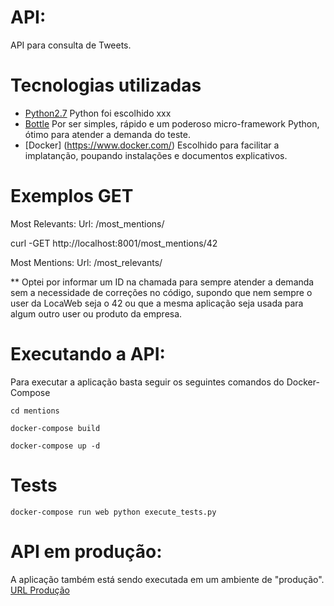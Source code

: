 # API:
API para consulta de Tweets.

  
# Tecnologias utilizadas

- [Python2.7](https://www.python.org)
Python foi escolhido xxx
- [Bottle](https://bottlepy.org/docs/dev/)
Por ser simples, rápido e um poderoso micro-framework Python, ótimo para atender a demanda do teste.
- [Docker] (https://www.docker.com/)
Escolhido para facilitar a implatanção, poupando instalações e documentos explicativos.


# Exemplos GET

Most Relevants:
Url: /most_mentions/<id>

curl -GET http://localhost:8001/most_mentions/42

Most Mentions:
Url: /most_relevants/<id>

** Optei por informar um ID na chamada para sempre atender a demanda sem a necessidade de correções no código, supondo que nem
sempre o user da LocaWeb seja o 42 ou que a mesma aplicação seja usada para algum outro user ou produto da empresa.


# Executando a API:
Para executar a aplicação basta seguir os seguintes comandos do Docker-Compose

```
cd mentions
```
```
docker-compose build
```
```
docker-compose up -d
```

# Tests
```
docker-compose run web python execute_tests.py
```

# API em produção:
A aplicação também está sendo executada em um ambiente de "produção".
<a href="http://198.199.65.250:8001/most_mentions/42">URL Produção</a>

